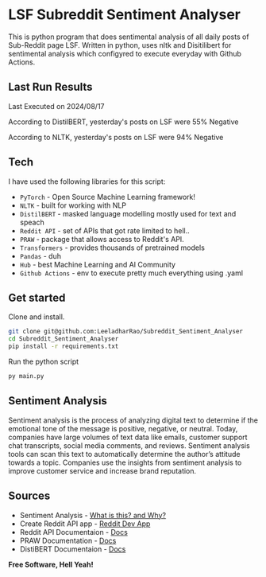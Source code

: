 # LSF Subreddit Sentiment Analyser

This is python program that does sentimental analysis of all daily posts of Sub-Reddit page LSF. 
Written in python, uses nltk and Disitilibert for sentimental analysis
which configyred to execute everyday with Github Actions.

## Last Run Results

Last Executed on <!-- date_value starts -->
2024/08/17
<!-- date_value ends -->

According to DistilBERT, yesterday's posts on LSF were <!-- distilibert_per starts -->55<!-- distilibert_per ends -->% <!-- distilibert_value starts -->Negative<!-- distilibert_value ends -->

According to NLTK, yesterday's posts on LSF were <!-- nltk_per starts -->94<!-- nltk_per ends -->% <!-- nltk_value starts -->Negative<!-- nltk_value ends -->

## Tech

I have used the following libraries for this script:

- `PyTorch` - Open Source Machine Learning framework!
- `NLTK` - built for working with NLP
- `DistilBERT` - masked language modelling mostly used for text and speach
- `Reddit API` - set of APIs that got rate limited to hell..
- `PRAW` - package that allows access to Reddit's API.
- `Transformers` - provides thousands of pretrained models
- `Pandas` - duh
- `Hub` - best Machine Learning and AI Community  
- `Github Actions` - env to execute pretty much everything using .yaml

## Get started

Clone and install.

```sh
git clone git@github.com:LeeladharRao/Subreddit_Sentiment_Analyser
cd Subreddit_Sentiment_Analyser
pip install -r requirements.txt
```

Run the python script

```sh
py main.py
```

## Sentiment Analysis

Sentiment analysis is the process of analyzing digital text to determine if the emotional tone of the message is positive, negative, or neutral. 
Today, companies have large volumes of text data like emails, customer support chat transcripts, social media comments, and reviews.
Sentiment analysis tools can scan this text to automatically determine the author’s attitude towards a topic. Companies use the insights from sentiment analysis to improve customer service and increase brand reputation. 

## Sources

- Sentiment Analysis - [What is this? and Why?](https://monkeylearn.com/sentiment-analysis/)
- Create Reddit API app - [Reddit Dev App](https://www.reddit.com/prefs/apps)
- Reddit API Documentaion - [Docs](https://www.reddit.com/dev/api/)
- PRAW Documentation - [Docs](https://praw.readthedocs.io/en/stable/) 
- DistiBERT Documentaion - [Docs](https://huggingface.co/distilbert-base-uncased-finetuned-sst-2-english)


**Free Software, Hell Yeah!**
